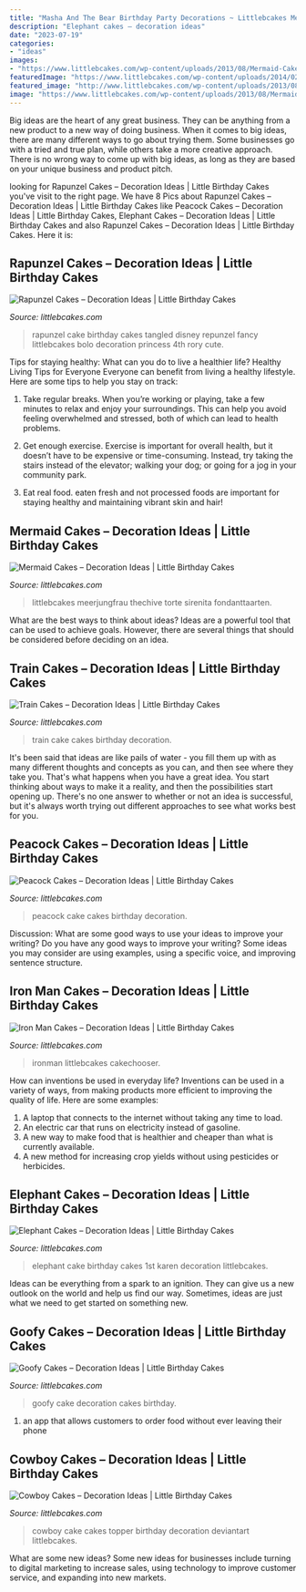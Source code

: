 ```yaml
---
title: "Masha And The Bear Birthday Party Decorations ~ Littlebcakes Meerjungfrau Thechive Torte Sirenita Fondanttaarten"
description: "Elephant cakes – decoration ideas"
date: "2023-07-19"
categories:
- "ideas"
images:
- "https://www.littlebcakes.com/wp-content/uploads/2013/08/Mermaid-Cakes.jpg"
featuredImage: "https://www.littlebcakes.com/wp-content/uploads/2014/02/Cowboy-Cake-Ideas.jpg"
featured_image: "http://www.littlebcakes.com/wp-content/uploads/2013/08/Rapunzel-Cakes.jpg"
image: "https://www.littlebcakes.com/wp-content/uploads/2013/08/Mermaid-Cakes.jpg"
---
```



Big ideas are the heart of any great business. They can be anything from a new product to a new way of doing business. When it comes to big ideas, there are many different ways to go about trying them. Some businesses go with a tried and true plan, while others take a more creative approach. There is no wrong way to come up with big ideas, as long as they are based on your unique business and product pitch.

	

		
looking for Rapunzel Cakes – Decoration Ideas | Little Birthday Cakes you've visit to the right page. We have 8 Pics about Rapunzel Cakes – Decoration Ideas | Little Birthday Cakes like Peacock Cakes – Decoration Ideas | Little Birthday Cakes, Elephant Cakes – Decoration Ideas | Little Birthday Cakes and also Rapunzel Cakes – Decoration Ideas | Little Birthday Cakes. Here it is:
		
    
## Rapunzel Cakes – Decoration Ideas | Little Birthday Cakes

<img loading=lazy src="http://www.littlebcakes.com/wp-content/uploads/2013/08/Rapunzel-Cakes.jpg" onerror="this.onerror=null;this.src='https://tse3.mm.bing.net/th?id=OIP.lkv30_yrQuSNxYihLhAUywHaJ4&amp;pid=15.1';" alt="Rapunzel Cakes – Decoration Ideas | Little Birthday Cakes">

_Source: littlebcakes.com_

>rapunzel cake birthday cakes tangled disney repunzel fancy littlebcakes bolo decoration princess 4th rory cute. 

	

Tips for staying healthy: What can you do to live a healthier life?
Healthy Living Tips for Everyone
Everyone can benefit from living a healthy lifestyle. Here are some tips to help you stay on track:

1. Take regular breaks. When you’re working or playing, take a few minutes to relax and enjoy your surroundings. This can help you avoid feeling overwhelmed and stressed, both of which can lead to health problems.

2. Get enough exercise. Exercise is important for overall health, but it doesn’t have to be expensive or time-consuming. Instead, try taking the stairs instead of the elevator; walking your dog; or going for a jog in your community park.

3. Eat real food. eaten fresh and not processed foods are important for staying healthy and maintaining vibrant skin and hair!

    
## Mermaid Cakes – Decoration Ideas | Little Birthday Cakes

<img loading=lazy src="https://www.littlebcakes.com/wp-content/uploads/2013/08/Mermaid-Cakes.jpg" onerror="this.onerror=null;this.src='https://tse2.mm.bing.net/th?id=OIP.Q0oSX9LkHlPj5b2IiLa0FwHaNI&amp;pid=15.1';" alt="Mermaid Cakes – Decoration Ideas | Little Birthday Cakes">

_Source: littlebcakes.com_

>littlebcakes meerjungfrau thechive torte sirenita fondanttaarten. 

	

What are the best ways to think about ideas?
Ideas are a powerful tool that can be used to achieve goals. However, there are several things that should be considered before deciding on an idea.

    
## Train Cakes – Decoration Ideas | Little Birthday Cakes

<img loading=lazy src="http://www.littlebcakes.com/wp-content/uploads/2013/08/Train-Cake-Ideas.jpg" onerror="this.onerror=null;this.src='https://tse4.mm.bing.net/th?id=OIP.c8cHFkezdIaZzutrr2QQvQHaJ4&amp;pid=15.1';" alt="Train Cakes – Decoration Ideas | Little Birthday Cakes">

_Source: littlebcakes.com_

>train cake cakes birthday decoration. 

	

It's been said that ideas are like pails of water - you fill them up with as many different thoughts and concepts as you can, and then see where they take you. That's what happens when you have a great idea. You start thinking about ways to make it a reality, and then the possibilities start opening up. There's no one answer to whether or not an idea is successful, but it's always worth trying out different approaches to see what works best for you.

    
## Peacock Cakes – Decoration Ideas | Little Birthday Cakes

<img loading=lazy src="https://www.littlebcakes.com/wp-content/uploads/2014/02/Peacock-Cake-Ideas.jpg" onerror="this.onerror=null;this.src='https://tse1.mm.bing.net/th?id=OIP.gVBzUWngRB1_0sMhLdhksAHaK6&amp;pid=15.1';" alt="Peacock Cakes – Decoration Ideas | Little Birthday Cakes">

_Source: littlebcakes.com_

>peacock cake cakes birthday decoration. 

	

Discussion: What are some good ways to use your ideas to improve your writing?
Do you have any good ways to improve your writing? Some ideas you may consider are using examples, using a specific voice, and improving sentence structure.

    
## Iron Man Cakes – Decoration Ideas | Little Birthday Cakes

<img loading=lazy src="https://www.littlebcakes.com/wp-content/uploads/2014/01/Iron-Man-Cake-Ideas.jpg" onerror="this.onerror=null;this.src='https://tse2.mm.bing.net/th?id=OIP._CtdlnvCvYU7K9LmkrNM3QHaJ4&amp;pid=15.1';" alt="Iron Man Cakes – Decoration Ideas | Little Birthday Cakes">

_Source: littlebcakes.com_

>ironman littlebcakes cakechooser. 

	

How can inventions be used in everyday life?
Inventions can be used in a variety of ways, from making products more efficient to improving the quality of life. Here are some examples: 
1. A laptop that connects to the internet without taking any time to load. 
2. An electric car that runs on electricity instead of gasoline. 
3. A new way to make food that is healthier and cheaper than what is currently available. 
4. A new method for increasing crop yields without using pesticides or herbicides.

    
## Elephant Cakes – Decoration Ideas | Little Birthday Cakes

<img loading=lazy src="http://www.littlebcakes.com/wp-content/uploads/2014/05/Elephant-Cake-Images.jpg" onerror="this.onerror=null;this.src='https://tse2.mm.bing.net/th?id=OIP.lzlTJhX1_wAFufW09OdovQHaJ4&amp;pid=15.1';" alt="Elephant Cakes – Decoration Ideas | Little Birthday Cakes">

_Source: littlebcakes.com_

>elephant cake birthday cakes 1st karen decoration littlebcakes. 

	

Ideas can be everything from a spark to an ignition. They can give us a new outlook on the world and help us find our way. Sometimes, ideas are just what we need to get started on something new.

    
## Goofy Cakes – Decoration Ideas | Little Birthday Cakes

<img loading=lazy src="http://www.littlebcakes.com/wp-content/uploads/2014/05/Goofy-Cake-Decoration.jpg" onerror="this.onerror=null;this.src='https://tse1.mm.bing.net/th?id=OIP.pkmhc5iWWePLwzQg71wg-AHaFj&amp;pid=15.1';" alt="Goofy Cakes – Decoration Ideas | Little Birthday Cakes">

_Source: littlebcakes.com_

>goofy cake decoration cakes birthday. 

	

1. an app that allows customers to order food without ever leaving their phone

    
## Cowboy Cakes – Decoration Ideas | Little Birthday Cakes

<img loading=lazy src="https://www.littlebcakes.com/wp-content/uploads/2014/02/Cowboy-Cake-Ideas.jpg" onerror="this.onerror=null;this.src='https://tse1.mm.bing.net/th?id=OIP.SwowEiBcfxsJ414qzpoUcQHaJ4&amp;pid=15.1';" alt="Cowboy Cakes – Decoration Ideas | Little Birthday Cakes">

_Source: littlebcakes.com_

>cowboy cake cakes topper birthday decoration deviantart littlebcakes. 

	

What are some new ideas?
Some new ideas for businesses include turning to digital marketing to increase sales, using technology to improve customer service, and expanding into new markets.

